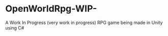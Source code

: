# OpenWorldRpg-WIP-
A Work In Progress (very work in progress) RPG game being made in Unity using C#

